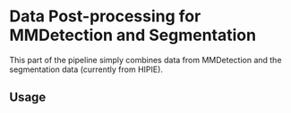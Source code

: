 # Data Post-processing for MMDetection and Segmentation
This part of the pipeline simply combines data from MMDetection and the
segmentation data (currently from HIPIE).

## Usage
